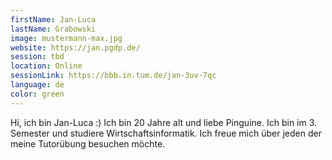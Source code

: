 ```yaml
---
firstName: Jan-Luca
lastName: Grabowski
image: mustermann-max.jpg
website: https://jan.pgdp.de/
session: tbd
location: Online
sessionLink: https://bbb.in.tum.de/jan-3uv-7qc
language: de
color: green
---
```


Hi, ich bin Jan-Luca :) 
Ich bin 20 Jahre alt und liebe Pinguine.
Ich bin im 3. Semester und studiere Wirtschaftsinformatik.
Ich freue mich über jeden der meine Tutorübung besuchen möchte.
